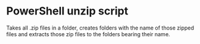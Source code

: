 # PowerShell unzip script
 Takes all .zip files in a folder, creates folders with the name of those zipped files and extracts those zip files to the folders bearing their name.
